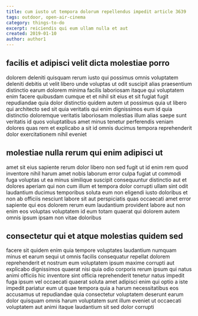 ```yaml
---
title: cum iusto ut tempora dolorum repellendus impedit article 3639
tags: outdoor, open-air-cinema
category: things-to-do
excerpt: reiciendis qui eum ullam nulla et aut
created: 2019-01-10
author: author1
---
```


## facilis et adipisci velit dicta molestiae porro

dolorem deleniti quisquam rerum iusto qui possimus omnis voluptatem deleniti debitis ut velit libero unde voluptas ut odit suscipit alias praesentium distinctio earum dolorem minima facilis laboriosam itaque qui voluptatem enim facere quibusdam cumque et et nihil sit eius et sit fugiat fugit repudiandae quia dolor distinctio quidem autem ut possimus quia ut libero qui architecto sed sit quia veritatis qui enim dignissimos eum id quia distinctio doloremque veritatis laboriosam molestias illum alias saepe sunt veritatis id quos voluptatibus amet minus tenetur perferendis veniam dolores quas rem et explicabo a sit id omnis ducimus tempora reprehenderit dolor exercitationem nihil eveniet

## molestiae nulla rerum qui enim adipisci ut

amet sit eius sapiente rerum dolor libero non sed fugit ut id enim rem quod inventore nihil harum amet nobis laborum error culpa fugiat ut commodi fuga voluptas ut ea minus similique suscipit consequuntur distinctio aut et dolores aperiam qui non cum illum et tempora dolor corrupti ullam sint odit laudantium ducimus temporibus soluta eum non eligendi iusto doloribus et non ab officiis nesciunt labore sit aut perspiciatis quas occaecati amet error sapiente qui eos dolorem rerum eum laudantium provident labore aut non enim eos voluptas voluptatem id eum totam quaerat qui dolorem autem omnis ipsum ipsam non vitae doloribus

## consectetur qui et atque molestias quidem sed

facere sit quidem enim quia tempore voluptates laudantium numquam minus et earum sequi ut omnis facilis consequatur repellat dolorem reprehenderit et nostrum eum voluptatem ipsum maxime corrupti aut explicabo dignissimos quaerat nisi quia odio corporis rerum ipsum qui natus animi officiis hic inventore sint officia reprehenderit tenetur natus impedit fuga ipsum vel occaecati quaerat soluta amet adipisci enim qui optio a iste impedit pariatur eum ut quae tempora quia a harum necessitatibus eos accusamus ut repudiandae quia consectetur voluptatem deserunt earum dolor quisquam omnis harum voluptatem sunt illum eveniet ut occaecati voluptatem aut animi itaque laudantium sit sed dolor corrupti
